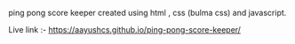 ping pong score keeper created using html , css (bulma css) and javascript.

Live link :- https://aayushcs.github.io/ping-pong-score-keeper/
